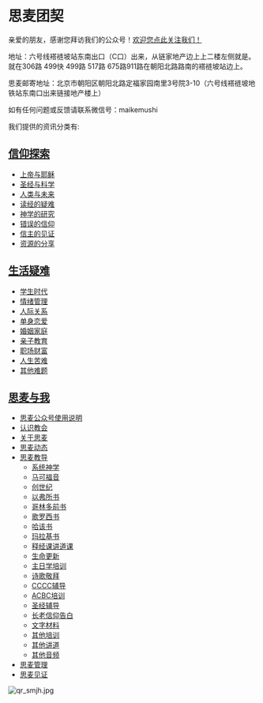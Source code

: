 # 思麦团契

亲爱的朋友，感谢您拜访我们的公众号！[欢迎您点此关注我们！](https://mp.weixin.qq.com/s/XQ4CWYCCR7u1ktncSx3XRw)

地址：六号线褡裢坡站东南出口（C口）出来，从链家地产边上上二楼左侧就是。就在306路 499快 499路 517路 675路911路在朝阳北路路南的褡裢坡站边上。

思麦邮寄地址：北京市朝阳区朝阳北路定福家园南里3号院3-10（六号线褡裢坡地铁站东南口出来链接地产楼上）

如有任何问题或反馈请联系微信号：maikemushi

我们提供的资讯分类有:

## [信仰探索](/信仰探索/)

- [上帝与耶稣	](/信仰探索/上帝与耶稣)
- [圣经与科学	](/信仰探索/圣经与科学)
- [人类与未来	](/信仰探索/人类与未来)
- [读经的疑难	](/信仰探索/读经的疑难)
- [神学的研究	](/信仰探索/神学的研究)
- [错误的信仰	](/信仰探索/错误的信仰)
- [信主的见证	](/信仰探索/信主的见证)
- [资源的分享	](/信仰探索/资源的分享)

## [生活疑难](/生活疑难/)

- [学生时代](/生活疑难/学生时代)
- [情绪管理](/生活疑难/情绪管理)
- [人际关系](/生活疑难/人际关系)
- [单身恋爱](/生活疑难/单身恋爱)
- [婚姻家庭](/生活疑难/婚姻家庭)
- [亲子教育](/生活疑难/亲子教育)
- [职场财富](/生活疑难/职场财富)
- [人生苦难](/生活疑难/人生苦难)
- [其他难题](/生活疑难/其他难题)


## [思麦与我](/思麦与我/)

- [思麦公众号使用说明](https://mp.weixin.qq.com/s?__biz=MzA5MTMxNzA0Ng==&mid=2650269622&idx=1&sn=7923e89bc860ecceef7bd60d134dfa34&chksm=887d71efbf0af8f93fd49cb9232b74308b4048d21021f92064744f4ae096c3587004fa4b326b&mpshare=1&scene=1&srcid=&key=5472509901065d0525f7b91f306f1ee90ebd)
- [认识教会](/思麦与我/认识教会)
- [关于思麦](/思麦与我/关于思麦)
- [思麦动态](/思麦与我/思麦动态)
- [思麦教导](/思麦与我/思麦教导)
	- [系统神学](/思麦与我/思麦教导/系统神学)
	- [马可福音](/思麦与我/思麦教导/马可福音)
	- [创世纪](/思麦与我/思麦教导/创世纪)
	- [以弗所书](/思麦与我/思麦教导/以弗所书)
	- [哥林多前书](/思麦与我/思麦教导/哥林多前书)
	- [歌罗西书](/思麦与我/思麦教导/歌罗西书)
	- [哈该书](/思麦与我/思麦教导/哈该书)
	- [玛拉基书](/思麦与我/思麦教导/玛拉基书)
	- [释经课讲道课](/思麦与我/思麦教导/释经课讲道课)
	- [生命更新](/思麦与我/思麦教导/生命更新)
	- [主日学培训](/思麦与我/思麦教导/主日学培训)
	- [诗歌敬拜](/思麦与我/思麦教导/诗歌敬拜)
	- [CCCC辅导](/思麦与我/思麦教导/CCCC辅导)
	- [ACBC培训](/思麦与我/思麦教导/ACBC培训)
	- [圣经辅导](/思麦与我/思麦教导/圣经辅导)
	- [长老信仰告白](/思麦与我/思麦教导/长老信仰告白)
	- [文字材料](/思麦与我/思麦教导/文字材料)
	- [其他培训](/思麦与我/思麦教导/其他培训)
	- [其他讲道](/思麦与我/思麦教导/其他讲道)
	- [其他音频](/思麦与我/思麦教导/其他音频)
- [思麦管理](/思麦与我/思麦管理)
- [思麦见证](/思麦与我/思麦见证)

![qr_smjh.jpg](https://i.loli.net/2019/07/22/5d358f3121e3694068.jpg)

